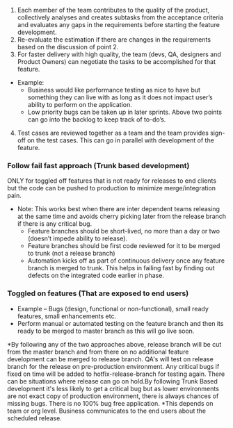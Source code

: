 1. Each member of the team contributes to the quality of the product, collectively analyses and creates subtasks from the acceptance          criteria and evaluates any gaps in the requirements before starting the feature development.
2. Re-evaluate the estimation if there are changes in the requirements based on the discussion of point 2.
3. For faster delivery with high quality, the team (devs, QA, designers and Product Owners) can negotiate the tasks to be accomplished for    that feature.
  * Example:
       * Business would like performance testing as nice to have but something they can live with as long as it does not impact user’s              ability to perform on the application.
       * Low priority bugs can be taken up in later sprints.
      Above two points can go into the backlog to keep track of to-do’s.
4. Test cases are reviewed together as a team and the team provides sign-off on the test cases. This can go in parallel with development      of the feature.

### Follow fail fast approach (Trunk based development)
ONLY for toggled off features that is not ready for releases to end clients but the code can be pushed to production to minimize          merge/integration pain.

* Note: This works best when there are inter dependent teams releasing at the same time and avoids cherry picking later from the                   release branch if there is any critical bug.
    * Feature branches should be short-lived, no more than a day or two (doesn’t impede ability to release).
    * Feature branches should be first code reviewed for it to be merged to trunk (not a release branch)
    * Automation kicks off as part of continuous delivery once any feature branch is merged to trunk. This helps in failing fast by
      finding out defects on the integrated code earlier in phase.

### Toggled on features (That are exposed to end users)
* Example – Bugs (design, functional or non-functional), small ready features, small enhancements etc.
* Perform manual or automated testing on the feature branch and then its ready to be merged to master branch as this will go live soon.

*By following any of the two approaches above, release branch will be cut from the master branch and from there on no additional feature development can be merged to release branch. QA's will test on release branch for the release on pre-production environment. Any critical bugs if fixed on time will be added to hotfix-release-branch for testing again. There can be situations where release can go on hold.By following Trunk Based development it's less likely to get a critical bug but as lower environments are not exact copy of production environment, there is always chances of missing bugs. There is no 100% bug free application. 
*This depends on team or org level. Business communicates to the end users about the scheduled release.
